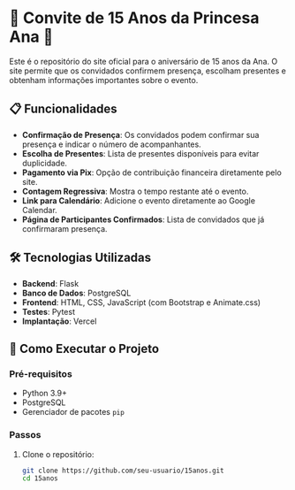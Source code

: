 # 🎉 Convite de 15 Anos da Princesa Ana 🎂

Este é o repositório do site oficial para o aniversário de 15 anos da Ana. O site permite que os convidados confirmem presença, escolham presentes e obtenham informações importantes sobre o evento.

## 📋 Funcionalidades

- **Confirmação de Presença**: Os convidados podem confirmar sua presença e indicar o número de acompanhantes.
- **Escolha de Presentes**: Lista de presentes disponíveis para evitar duplicidade.
- **Pagamento via Pix**: Opção de contribuição financeira diretamente pelo site.
- **Contagem Regressiva**: Mostra o tempo restante até o evento.
- **Link para Calendário**: Adicione o evento diretamente ao Google Calendar.
- **Página de Participantes Confirmados**: Lista de convidados que já confirmaram presença.

## 🛠️ Tecnologias Utilizadas

- **Backend**: Flask
- **Banco de Dados**: PostgreSQL
- **Frontend**: HTML, CSS, JavaScript (com Bootstrap e Animate.css)
- **Testes**: Pytest
- **Implantação**: Vercel

## 🚀 Como Executar o Projeto

### Pré-requisitos

- Python 3.9+
- PostgreSQL
- Gerenciador de pacotes `pip`

### Passos

1. Clone o repositório:
   ```bash
   git clone https://github.com/seu-usuario/15anos.git
   cd 15anos
   ```
